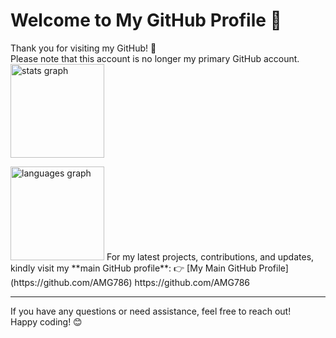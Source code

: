 # Welcome to My GitHub Profile 👋

Thank you for visiting my GitHub! 🚀  
Please note that this account is no longer my primary GitHub account.  
  <img src="https://github-readme-stats.vercel.app/api?username=AMG786&hide_title=false&hide_rank=false&show_icons=true&include_all_commits=true&count_private=true&disable_animations=false&theme=dracula&locale=en&hide_border=false" height="150" alt="stats graph" />
 
 <img src="https://github-readme-stats.vercel.app/api/top-langs?username=AMG786&locale=en&hide_title=false&layout=compact&card_width=320&langs_count=5&theme=dracula&hide_border=false" height="150" alt="languages graph" />
For my latest projects, contributions, and updates, kindly visit my **main GitHub profile**:  
👉 [My Main GitHub Profile](https://github.com/AMG786) https://github.com/AMG786 

---

If you have any questions or need assistance, feel free to reach out!  
Happy coding! 😊

